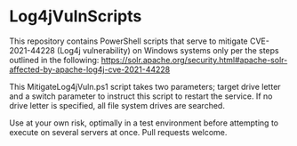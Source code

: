 # Log4jVulnScripts

This repository contains PowerShell scripts that serve to mitigate CVE-2021-44228 (Log4j vulnerability) on Windows systems only per the steps outlined in the following: https://solr.apache.org/security.html#apache-solr-affected-by-apache-log4j-cve-2021-44228

This MitigateLog4jVuln.ps1 script takes two parameters; target drive letter and a switch parameter to instruct this script to restart the service. If no drive letter is specified, all file system drives are searched.

Use at your own risk, optimally in a test environment before attempting to execute on several servers at once. Pull requests welcome.
